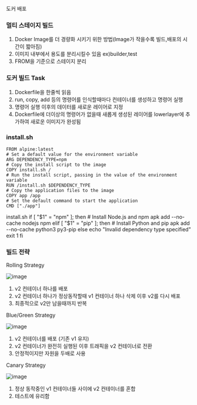 도커 배포

### 멀티 스테이지 빌드 ###
  1. Docker Image를 더 경량화 시키기 위한 방법(Image가 작을수록 빌드,배포의 시간이 짧아짐)
  2. 이미지 내부에서 용도를 분리시킬수 있음 ex)builder,test
  3. FROM을 기준으로 스테이지 분리


### 도커 빌드 Task ###
  1. Dockerfile을 한줄씩 읽음
  2. run, copy, add 등의 명령어를 인식할때마다 컨테이너를 생성하고 명령어 실행
  3. 명령어 실행 이후의 데이터를 새로운 레이어로 지정
  4. Dockerfile에 더이상의 명령어가 없을때 새롭게 생성된 레이어를 lowerlayer에 추가하여 새로운 이미지가 완성됨


### install.sh ###
    FROM alpine:latest
    # Set a default value for the environment variable
    ARG DEPENDENCY_TYPE=npm
    # Copy the install script to the image
    COPY install.sh /
    # Run the install script, passing in the value of the environment variable
    RUN /install.sh $DEPENDENCY_TYPE
    # Copy the application files to the image
    COPY app /app
    # Set the default command to start the application
    CMD ["./app"]

  install.sh
    if [ "$1" = "npm" ]; then
    # Install Node.js and npm
    apk add --no-cache nodejs npm
    elif [ "$1" = "pip" ]; then
        # Install Python and pip
        apk add --no-cache python3 py3-pip
    else
        echo "Invalid dependency type specified"
        exit 1
    fi



### 빌드 전략 ###
  Rolling Strategy
  
  ![image](https://user-images.githubusercontent.com/104714337/224522441-a7db5cac-3f54-4f35-a74d-21c117fdf2e6.png)
  
  
  1. v2 컨테이너 하나를 배포
  2. v2 컨테이너 하나가 정상동작할때 v1 컨테이너 하나 삭제 이후 v2를 다시 배포
  3. 최종적으로 v2만 남을때까지 반복
  
  
  Blue/Green Strategy
  
  ![image](https://user-images.githubusercontent.com/104714337/224522481-dc3a4a14-51aa-4994-81b0-fa0c8a1da2c1.png)
  
  
  1. v2 컨테이너를 배포 (기존 v1 유지)
  2. v2 컨테이너가 완전히 실행된 이후 트래픽을 v2 컨테이너로 전환
  3. 안정적이지만 자원을 두배로 사용
  
  Canary Strategy
  
  ![image](https://user-images.githubusercontent.com/104714337/224522979-284c585c-767c-4df6-b946-94ce759cb1b0.png)
  
  
  1. 정상 동작중인 v1 컨테이너들 사이에 v2 컨테이너를 혼합
  2. 테스트에 유리함
  


  
